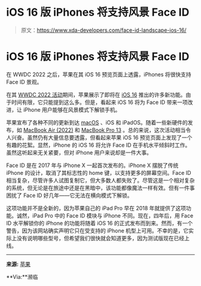 # iOS 16 版 iPhones 将支持风景 Face ID

> 原文：<https://www.xda-developers.com/face-id-landscape-ios-16/>

# iOS 16 版 iPhones 将支持风景 Face ID

在 WWDC 2022 之后，苹果在其 iOS 16 预览页面上透露，iPhones 将很快支持 Face ID 景观。

在其 [WWDC 2022 活动](https://www.theverge.com/2022/6/6/23141939/apple-wwdc-2022-biggest-announcements-ios-16-macbook-air-macos-watchos)期间，苹果展示了即将在 [iOS 16](https://www.xda-developers.com/material-you-ios-16-lock-screen/) 推出的许多新功能。由于时间有限，它只能提到这么多。但是，看起来 iOS 16 将为 Face ID 带来一项改进，让 iPhone 用户能够在风景模式下解锁手机。

苹果宣布了各种不同的更新到达 [macOS](https://www.xda-developers.com/macos-ventura/) 、iOS 和 iPadOS。随着一些新硬件的发布，如 [MacBook Air (2022)](https://www.xda-developers.com/m2-macbook-air-announced/) 和 [MacBook Pro 13](https://www.xda-developers.com/macbook-pro-13-inch-apple-m2/) 。总的来说，这次活动相当令人兴奋。虽然仍有大量信息要透露，但看起来苹果 iOS 16 预览页面上发现了一个有趣的花絮。显然，iPhone 的 iOS 16 将允许 Face ID 在手机水平倾斜时工作。虽然这听起来无关紧要，但对 iPhone 用户来说却是一件大事。

Face ID 是在 2017 年与 iPhone X 一起首次发布的。iPhone X 摆脱了传统 iPhone 的设计，取消了其标志性的 home 键，以支持更多的屏幕空间。Face ID 相当复杂，尽管许多人试图复制它，但大多数人都失败了。尽管这是一个相对复杂的系统，但无论是在旅途中还是在黑暗中，该功能都像魔法一样有效。但有一件事困扰了 Face ID 好几年——它无法在横向模式下解锁。

这项功能并不是全新的，因为苹果自己的 iPad Pro 早在 2018 年就提供了这项功能。诚然，iPad Pro 中的 Face ID 模块与 iPhone 不同。现在，四年后，用 Face ID 水平解锁你的 iPhone 的功能将随着 iOS 16 的正式发布而到来。然而，有一个警告，因为该网站确实声明它只在受支持的 iPhone 机型上可用。不幸的是，它实际上没有说明哪些型号，但希望我们很快就会知道更多，因为测试版现在已经上线。

* * *

**来源:** [苹果](https://www.apple.com/ios/ios-16-preview/features/)

**Via:**濒临